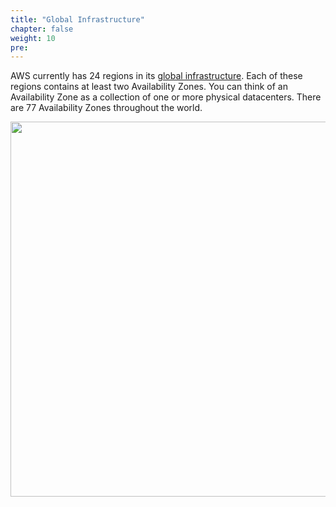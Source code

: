 ```yaml
---
title: "Global Infrastructure"
chapter: false
weight: 10
pre: 
---
```


AWS currently has 24 regions in its [global infrastructure](https://aws.amazon.com/about-aws/global-infrastructure/).
Each of these regions contains at least two Availability Zones. You can think of an Availability Zone as a collection
of one or more physical datacenters. There are 77 Availability Zones throughout the world.

<img src='/images/global_footprint.png' width='600px'>


